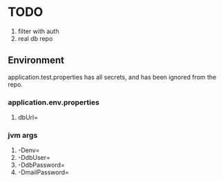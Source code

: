 # TODO

1. filter with auth
1. real db repo

## Environment

application.test.properties has all secrets, and has been ignored from the repo.

### application.env.properties
1. dbUrl=

### jvm args
1. -Denv=
1. -DdbUser=
1. -DdbPassword=
1. -DmailPassword=